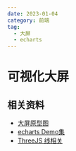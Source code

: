 ```yaml
---
date: 2023-01-04
category: 前端
tag:
  - 大屏
  - echarts
---
```

# 可视化大屏

## 相关资料

- [大屏原型图](https://www.pmdaniu.com/storages/123891/a6cfee2e80382b72a4c5ef27b35f99ec-70319/start.html?_d=Thu%20Dec%2001%202022%2009%3A19%3A18%20GMT%200800%20%28%E4%B8%AD%E5%9B%BD%E6%A0%87%E5%87%86%E6%97%B6%E9%97%B4%29%3F_d%3DThu%20Dec%2001%202022%2022%3A59%3A02%20GMT%200800%20%28%E4%B8%AD%E5%9B%BD%E6%A0%87%E5%87%86%E6%97%B6%E9%97%B4%29%3F_d%3DMon%20Dec%2012%202022%2010%3A58%3A01%20GMT%200800%20%28%E4%B8%AD%E5%9B%BD%E6%A0%87%E5%87%86%E6%97%B6%E9%97%B4%29?_d=Wed%20Jan%2004%202023%2010:07:22%20GMT+0800%20(%E4%B8%AD%E5%9B%BD%E6%A0%87%E5%87%86%E6%97%B6%E9%97%B4)#p=%E6%95%B0%E6%8D%AE%E5%85%B1%E4%BA%AB%E9%97%A8%E6%88%B7&g=1)
- [echarts Demo集](https://www.isqqw.com/)
- [ThreeJS 线相关](https://juejin.cn/post/7078932375127719966)

